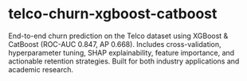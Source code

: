 # telco-churn-xgboost-catboost
End-to-end churn prediction on the Telco dataset using XGBoost &amp; CatBoost (ROC-AUC 0.847, AP 0.668). Includes cross-validation, hyperparameter tuning, SHAP explainability, feature importance, and actionable retention strategies. Built for both industry applications and academic research.
